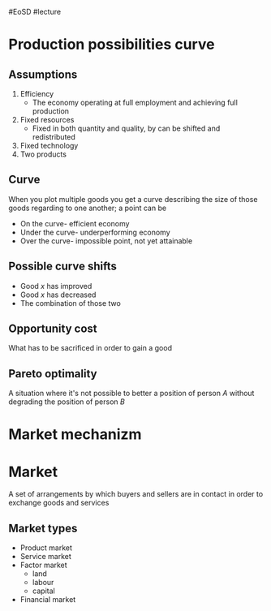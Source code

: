 #EoSD #lecture 

# Production possibilities curve
## Assumptions
1. Efficiency
	- The economy operating at full employment and achieving full production
2. Fixed resources
	- Fixed in both quantity and quality, by can be shifted and redistributed
3. Fixed technology
4. Two products

## Curve
When you plot multiple goods you get a curve describing the size of those goods regarding to one another; a point can be
- On the curve- efficient economy
- Under the curve- underperforming economy
- Over the curve- impossible point, not yet attainable

## Possible curve shifts
- Good *x* has improved
- Good *x* has decreased
- The combination of those two

## Opportunity cost
What has to be sacrificed in order to gain a good

## Pareto optimality
A situation where it's not possible to better a position of person *A* without degrading the position of person *B*

# Market mechanizm
# Market
A set of arrangements by which buyers and sellers are in contact in order to exchange goods and services

## Market types
- Product market
- Service market
- Factor market
	- land
	- labour
	- capital
- Financial market